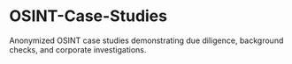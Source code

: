 # OSINT-Case-Studies
Anonymized OSINT case studies demonstrating due diligence, background checks, and corporate investigations.
